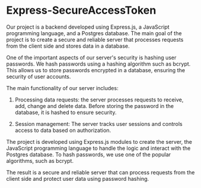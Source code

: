 # Express-SecureAccessToken
Our project is a backend developed using Express.js, a JavaScript programming language, and a Postgres database. The main goal of the project is to create a secure and reliable server that processes requests from the client side and stores data in a database.

One of the important aspects of our server's security is hashing user passwords. We hash passwords using a hashing algorithm such as bcrypt. This allows us to store passwords encrypted in a database, ensuring the security of user accounts.

The main functionality of our server includes:

1. Processing data requests: the server processes requests to receive, add, change and delete data. Before storing the password in the database, it is hashed to ensure security.

2. Session management: The server tracks user sessions and controls access to data based on authorization.

The project is developed using Express.js modules to create the server, the JavaScript programming language to handle the logic and interact with the Postgres database. To hash passwords, we use one of the popular algorithms, such as bcrypt.

The result is a secure and reliable server that can process requests from the client side and protect user data using password hashing.
